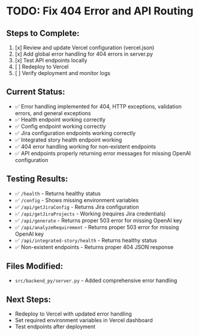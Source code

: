 # TODO: Fix 404 Error and API Routing

## Steps to Complete:

1. [x] Review and update Vercel configuration (vercel.json)
2. [x] Add global error handling for 404 errors in server.py
3. [x] Test API endpoints locally
4. [ ] Redeploy to Vercel
5. [ ] Verify deployment and monitor logs

## Current Status:
- ✅ Error handling implemented for 404, HTTP exceptions, validation errors, and general exceptions
- ✅ Health endpoint working correctly
- ✅ Config endpoint working correctly
- ✅ Jira configuration endpoints working correctly
- ✅ Integrated story health endpoint working
- ✅ 404 error handling working for non-existent endpoints
- ✅ API endpoints properly returning error messages for missing OpenAI configuration

## Testing Results:
- ✅ `/health` - Returns healthy status
- ✅ `/config` - Shows missing environment variables
- ✅ `/api/getJiraConfig` - Returns Jira configuration
- ✅ `/api/getJiraProjects` - Working (requires Jira credentials)
- ✅ `/api/generate` - Returns proper 503 error for missing OpenAI key
- ✅ `/api/analyzeRequirement` - Returns proper 503 error for missing OpenAI key
- ✅ `/api/integrated-story/health` - Returns healthy status
- ✅ Non-existent endpoints - Returns proper 404 JSON response

## Files Modified:
- `src/backend_py/server.py` - Added comprehensive error handling

## Next Steps:
- Redeploy to Vercel with updated error handling
- Set required environment variables in Vercel dashboard
- Test endpoints after deployment
